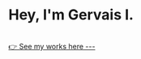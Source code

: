 
<h1 align="">Hey, I'm Gervais I.</h1>
<br/>
<a href="https://amgervais.me">👉 See my works here ---</a>
